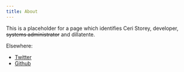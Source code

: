 ```yaml
---
title: About
---
```


This is a placeholder for a page which identifies Ceri Storey, developer, <del>systems administrator</del> and dillatente.

Elsewhere:

  * [Twitter](https://twitter.com/crstry)
  * [Github](https://github.com/cstorey)


